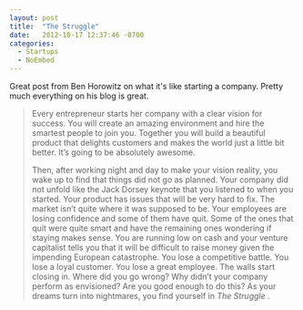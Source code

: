 ```yaml
---
layout: post
title:  "The Struggle"
date:   2012-10-17 12:37:46 -0700
categories:
  - Startups
  - NoEmbed
---
```


Great post from Ben Horowitz on what it's like starting a company. Pretty much everything on his blog is great.

 >  
 > 
 >  Every entrepreneur starts her company with a clear vision for success. You will create an amazing environment and hire the smartest people to join you. Together you will build a beautiful product that delights customers and makes the world just a little bit better. It’s going to be absolutely awesome. 
 > 
 >  Then, after working night and day to make your vision reality, you wake up to find that things did not go as planned. Your company did not unfold like the Jack Dorsey keynote that you listened to when you started. Your product has issues that will be very hard to fix. The market isn’t quite where it was supposed to be. Your employees are losing confidence and some of them have quit. Some of the ones that quit were quite smart and have the remaining ones wondering if staying makes sense. You are running low on cash and your venture capitalist tells you that it will be difficult to raise money given the impending European catastrophe. You lose a competitive battle. You lose a loyal customer. You lose a great employee. The walls start closing in. Where did you go wrong? Why didn’t your company perform as envisioned? Are you good enough to do this? As your dreams turn into nightmares, you find yourself in  *The Struggle* . 


